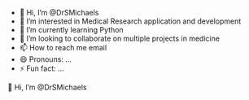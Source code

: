 - 👋 Hi, I’m @DrSMichaels
- 👀 I’m interested in Medical Research application and development
- 🌱 I’m currently learning Python
- 💞️ I’m looking to collaborate on multiple projects in medicine
- 📫 How to reach me email
- 😄 Pronouns: ...
- ⚡ Fun fact: ...

<!---
DrSMichaels/DrSMichaels is a ✨ special ✨ repository because its `README.md` (this file) appears on your GitHub profile.
You can click the Preview link to take a look at your changes.
--->👋 Hi, I’m @DrSMichaels

